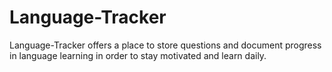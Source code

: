 Language-Tracker
================

Language-Tracker offers a place to store questions and document progress in language learning in order to stay motivated and learn daily.
